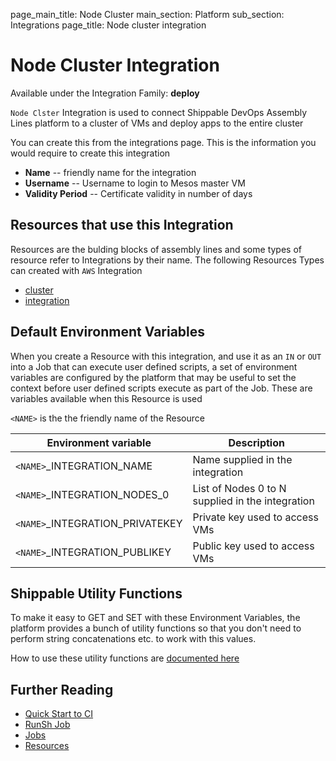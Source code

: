 page_main_title: Node Cluster
main_section: Platform
sub_section: Integrations
page_title: Node cluster integration

# Node Cluster Integration

Available under the Integration Family: **deploy**

`Node Clster` Integration is used to connect Shippable DevOps Assembly Lines platform to a cluster of VMs and deploy apps to the entire cluster

You can create this from the integrations page. This is the information you would require to create this integration

* **Name** -- friendly name for the integration
* **Username** -- Username to login to Mesos master VM
* **Validity Period** -- Certificate validity in number of days

## Resources that use this Integration
Resources are the bulding blocks of assembly lines and some types of resource refer to Integrations by their name. The following Resources Types can created with `AWS` Integration 

* [cluster](/workflow/platform/resource/cluster)
* [integration](/workflow/platform/resource/integration)

## Default Environment Variables
When you create a Resource with this integration, and use it as an `IN` or `OUT` into a Job that can execute user defined scripts, a set of environment variables are configured by the platform that may be useful to set the context before user defined scripts execute as part of the Job. These are variables available when this Resource is used

`<NAME>` is the the friendly name of the Resource

| Environment variable						| Description      |
| ------			 							|----------------- |
| `<NAME>`\_INTEGRATION\_NAME				| Name supplied in the integration |
| `<NAME>`\_INTEGRATION\_NODES_0        | List of Nodes 0 to N supplied in the integration |
| `<NAME>`\_INTEGRATION\_PRIVATEKEY		| Private key used to access VMs |
| `<NAME>`\_INTEGRATION\_PUBLIKEY			| Public key used to access VMs |

## Shippable Utility Functions
To make it easy to GET and SET with these Environment Variables, the platform provides a bunch of utility functions so that you don't need to perform string concatenations etc. to work with this values.

How to use these utility functions are [documented here](/platform/tutorial/workflow/howto-use-shipctl)

## Further Reading
* [Quick Start to CI](/getting-started/ci-sample)
* [RunSh Job](/platform/workflow/job/runsh)
* [Jobs](/platform/workflow/job/overview)
* [Resources](/platform/workflow/resource/overview)
